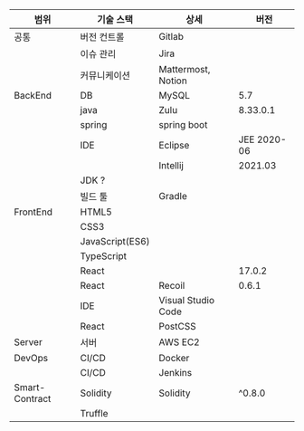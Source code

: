 | 범위           | 기술 스택       | 상세               | 버전        |
| -------------- | --------------- | ------------------ | ----------- |
| 공통           | 버전 컨트롤     | Gitlab             |             |
|                | 이슈 관리       | Jira               |             |
|                | 커뮤니케이션    | Mattermost, Notion |             |
| BackEnd        | DB              | MySQL              | 5.7         |
|                | java            | Zulu               | 8.33.0.1    |
|                | spring          | spring boot        |             |
|                | IDE             | Eclipse            | JEE 2020-06 |
|                |                 | Intellij           | 2021.03     |
|                | JDK ?           |                    |             |
|                | 빌드 툴         | Gradle             |             |
| FrontEnd       | HTML5           |                    |             |
|                | CSS3            |                    |             |
|                | JavaScript(ES6) |                    |             |
|                | TypeScript      |                    |             |
|                | React           |                    | 17.0.2      |
|                | React           | Recoil             | 0.6.1       |
|                | IDE             | Visual Studio Code |             |
|                | React           | PostCSS            |             |
| Server         | 서버            | AWS EC2            |             |
| DevOps         | CI/CD           | Docker             |             |
|                | CI/CD           | Jenkins            |             |
| Smart-Contract | Solidity        | Solidity           | ^0.8.0      |
|                | Truffle         |                    |             |
